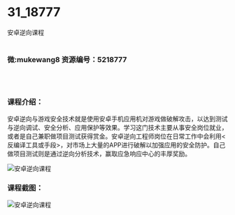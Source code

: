 # 31_18777
安卓逆向课程
<br/></br>
<h3>微:mukewang8 资源编号：5218777</h3>
<br/></br>
<h3>课程介绍：</h3>
<p><a title="查看与 安卓逆向 相关的文章" target="_blank">安卓逆向</a>与游戏安全技术就是使用安卓手机应用机对游戏做破解攻击，以达到测试与逆向调试、安全分析、应用保护等效果。学习这门技术主要从事安全岗位就业，或者是自己兼职做项目测试获得赏金。安卓逆向工程师岗位在日常工作中会利用&lt;反编译工具或手段&gt;，对市场上大量的APP进行破解以加强应用的安全防护。自己做项目测试则是通过逆向分析技术，赢取应急响应中心的丰厚奖励。</p>
<p><img src="https://www.ko996.com/wp-content/uploads/img/2021/03/1-9-300x167.png" alt="安卓逆向课程"></p>
<div class="info-desc">
<h3>课程截图：</h3>
<p><img src="https://www.ko996.com/wp-content/uploads/img/2021/03/2-9.png" alt="安卓逆向课程"></p>


			
</div>

